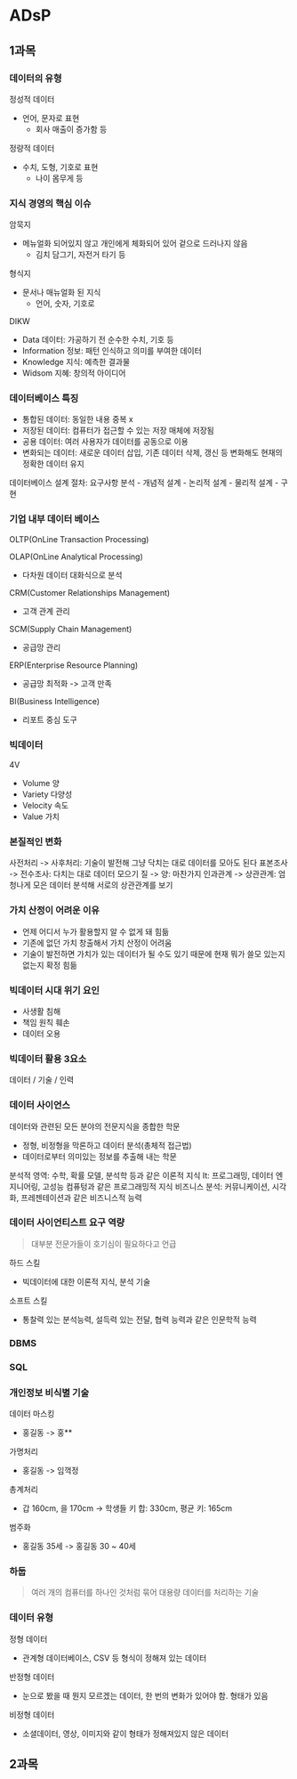 # ADsP

## 1과목

### 데이터의 유형

정성적 데이터
- 언어, 문자로 표현
  - 회사 매출이 증가함 등

정량적 데이터
- 수치, 도형, 기호로 표현
  - 나이 몸무게 등

### 지식 경영의 핵심 이슈

암묵지
- 메뉴얼화 되어있지 않고 개인에게 체화되어 있어 겉으로 드러나지 않음
  - 김치 담그기, 자전거 타기 등

형식지
- 문서나 매뉴얼화 된 지식
  - 언어, 숫자, 기호로

DIKW
- Data 데이터: 가공하기 전 순수한 수치, 기호 등
- Information 정보: 패턴 인식하고 의미를 부여한 데이터
- Knowledge 지식: 예측한 결과물
- Widsom 지혜: 창의적 아이디어

### 데이터베이스 특징

- 통합된 데이터: 동일한 내용 중복 x
- 저장된 데이터: 컴퓨터가 접근할 수 있는 저장 매체에 저장됨
- 공용 데이터: 여러 사용자가 데이터를 공동으로 이용
- 변화되는 데이터: 새로운 데이터 삽입, 기존 데이터 삭제, 갱신 등 변화해도 현재의 정확한 데이터 유지

데이터베이스 설계 절차: 요구사항 분석 - 개념적 설계 - 논리적 설계 - 물리적 설계 - 구현

### 기업 내부 데이터 베이스

OLTP(OnLine Transaction Processing)

OLAP(OnLine Analytical Processing)
- 다차원 데이터 대화식으로 분석

CRM(Customer Relationships Management)
- 고객 관계 관리

SCM(Supply Chain Management)
- 공급망 관리

ERP(Enterprise Resource Planning)
- 공급망 최적화 -> 고객 만족

BI(Business Intelligence)
- 리포트 중심 도구

### 빅데이터

4V
- Volume 양
- Variety 다양성
- Velocity 속도
- Value 가치

### 본질적인 변화

사전처리 -> 사후처리: 기술이 발전해 그냥 닥치는 대로 데이터를 모아도 된다
표본조사 -> 전수조사: 다치는 대로 데이터 모으기
질 -> 양: 마찬가지
인과관계 -> 상관관계: 엄청나게 모은 데이터 분석해 서로의 상관관계를 보기

### 가치 산정이 어려운 이유
- 언제 어디서 누가 활용할지 알 수 없게 돼 힘듦
- 기존에 없던 가치 창출해서 가치 산정이 어려움
- 기술이 발전하면 가치가 있는 데이터가 될 수도 있기 때문에 현재 뭐가 쓸모 있는지 없는지 확정 힘듦

### 빅데이터 시대 위기 요인
- 사생활 침해
- 책임 원칙 훼손
- 데이터 오용

### 빅데이터 활용 3요소

데이터 / 기술 / 인력

### 데이터 사이언스

데이터와 관련된 모든 분야의 전문지식을 종합한 학문
- 정형, 비정형을 막론하고 데이터 분석(총체적 접근법)
- 데이터로부터 의미있는 정보를 추출해 내는 학문

분석적 영역: 수학, 확률 모델, 분석학 등과 같은 이론적 지식
It: 프로그래밍, 데이터 엔지니어링, 고성능 컴퓨텅과 같은 프로그래밍적 지식
비즈니스 분석: 커뮤니케이션, 시각화, 프레젠테이션과 같은 비즈니스적 능력

### 데이터 사이언티스트 요구 역량
> 대부분 전문가들이 호기심이 필요하다고 언급

하드 스킬
- 빅데이터에 대한 이론적 지식, 분석 기술

소프트 스킬
- 통찰력 있는 분석능력, 설득력 있는 전달, 협력 능력과 같은 인문학적 능력

### DBMS

### SQL

### 개인정보 비식별 기술

데이터 마스킹
- 홍길동 -> 홍**

가명처리
- 홍길동 -> 임꺽정

총계처리
- 갑 160cm, 을 170cm -> 학생들 키 합: 330cm, 평균 키: 165cm

범주화
- 홍길동 35세 -> 홍길동 30 ~ 40세

### 하둡
> 여러 개의 컴퓨터를 하나인 것처럼 묶어 대용량 데이터를 처리하는 기술

### 데이터 유형

정형 데이터
- 관계형 데이터베이스, CSV 등 형식이 정해져 있는 데이터

반정형 데이터
- 눈으로 봤을 때 뭔지 모르겠는 데이터, 한 번의 변화가 있어야 함. 형태가 있음

비정형 데이터
- 소셜데이터, 영상, 이미지와 같이 형태가 정해져있지 않은 데이터

## 2과목